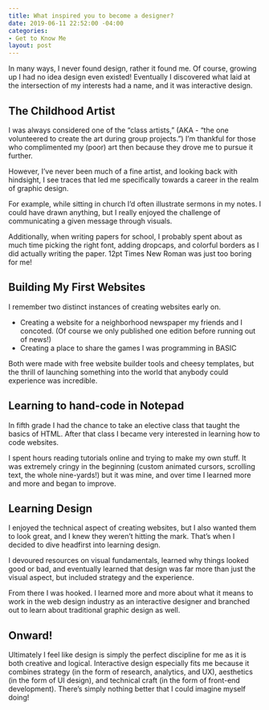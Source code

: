 ```yaml
---
title: What inspired you to become a designer?
date: 2019-06-11 22:52:00 -04:00
categories:
- Get to Know Me
layout: post
---
```


In many ways, I never found design, rather it found me. Of course, growing up I had no idea design even existed! Eventually I discovered what laid at the intersection of my interests had a name, and it was interactive design.

## The Childhood Artist

I was always considered one of the “class artists,” (AKA - “the one volunteered to create the art during group projects.”) I’m thankful for those who complimented my (poor) art then because they drove me to pursue it further.

However, I’ve never been much of a fine artist, and looking back with hindsight, I see traces that led me specifically towards a career in the realm of graphic design.

For example, while sitting in church I’d often illustrate sermons in my notes. I could have drawn anything, but I really enjoyed the challenge of communicating a given message through visuals.

Additionally, when writing papers for school, I probably spent about as much time picking the right font, adding dropcaps, and colorful borders as I did actually writing the paper. 12pt Times New Roman was just too boring for me!

## Building My First Websites

I remember two distinct instances of creating websites early on.

- Creating a website for a neighborhood newspaper my friends and I concoted. (Of course we only published one edition before running out of news!)
- Creating a place to share the games I was programming in BASIC

Both were made with free website builder tools and cheesy templates, but the thrill of launching something into the world that anybody could experience was incredible.

## Learning to hand-code in Notepad

In fifth grade I had the chance to take an elective class that taught the basics of HTML. After that class I became very interested in learning how to code websites.

I spent hours reading tutorials online and trying to make my own stuff. It was extremely cringy in the beginning (custom animated cursors, scrolling text, the whole nine-yards!) but it was mine, and over time I learned more and more and began to improve.

## Learning Design

I enjoyed the technical aspect of creating websites, but I also wanted them to look great, and I knew they weren’t hitting the mark. That’s when I decided to dive headfirst into learning design.

I devoured resources on visual fundamentals, learned why things looked good or bad, and eventually learned that design was far more than just the visual aspect, but included strategy and the experience.

From there I was hooked. I learned more and more about what it means to work in the web design industry as an interactive designer and branched out to learn about traditional graphic design as well.

## Onward!

Ultimately I feel like design is simply the perfect discipline for me as it is both creative and logical. Interactive design especially fits me because it combines strategy (in the form of research, analytics, and UX), aesthetics (in the form of UI design), and technical craft (in the form of front-end development). There’s simply nothing better that I could imagine myself doing!